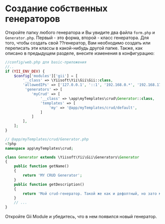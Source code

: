 Создание собственных генераторов
============================

Откройте папку любого генератора и Вы увидите два файла `form.php` и `Generator.php`.
Первый - это форма, второй - класс генератора. Для того, чтобы создать свой ??генератор,
Вам необходимо создать или переписать эти классы в какой-нибудь другой папке. Также, как
описано в предыдущем разделе, внесите изменения в конфигурацию:

```php
//config/web.php для basic-приложения
//..
if (YII_ENV_DEV) {
    $config['modules']['gii'] = [
        '__class' => \Yiisoft\Yii\Gii\Gii::class,
        'allowedIPs' => ['127.0.0.1', '::1', '192.168.0.*', '192.168.178.20'],
         'generators' => [
            'myCrud' => [
                '__class' => \app\myTemplates\crud\Generator::class,
                'templates' => [
                    'my' => '@app/myTemplates/crud/default',
                ]
            ]
        ],
    ];
}
```

```php
// @app/myTemplates/crud/Generator.php
<?php
namespace app\myTemplates\crud;

class Generator extends \Yiisoft\Yii\Gii\Generators\Generator
{
    public function getName()
    {
        return 'MY CRUD Generator';
    }
    public function getDescription()
    {
        return 'Мой crud-генератор. Такой же как и дефолтный, но зато мой...';
    }
    // ...
}
```

Откройте Gii Module и убедитесь, что в нем появился новый генератор.
